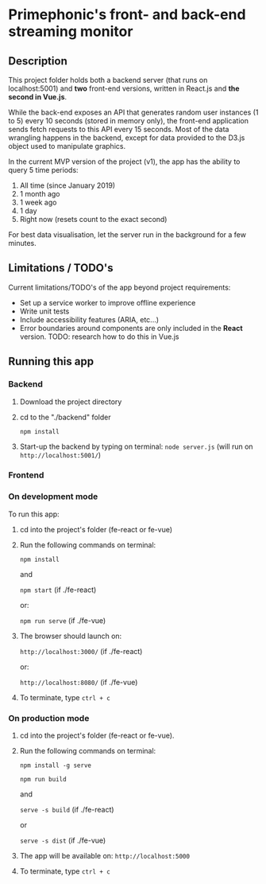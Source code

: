 # Primephonic's front- and back-end streaming monitor

## Description

This project folder holds both a backend server (that runs on localhost:5001) and **two** front-end versions,
written in React.js and **the second in Vue.js**.

While the back-end exposes an API that generates random user instances (1 to 5) every 10 seconds (stored in memory only),
the front-end application sends fetch requests to this API every 15 seconds. Most of the data wrangling happens in the backend,
except for data provided to the D3.js object used to manipulate graphics.

In the current MVP version of the project (v1), the app has the ability to query 5 time periods:

 1. All time (since January 2019)
 2. 1 month ago
 3. 1 week ago
 4. 1 day
 5. Right now (resets count to the exact second)

For best data visualisation, let the server run in the background for a few minutes.

## Limitations / TODO's

Current limitations/TODO's of the app beyond project requirements:

- Set up a service worker to improve offline experience
- Write unit tests
- Include accessibility features (ARIA, etc...)
- Error boundaries around components are only included in the **React** version. TODO: research how to do this in Vue.js 

## Running this app

### Backend

1. Download the project directory
2. cd to the "./backend" folder

    `npm install`

3. Start-up the backend by typing on terminal: `node server.js` (will run on `http://localhost:5001/`)

### Frontend

### On development mode

To run this app:

1. cd into the project's folder (fe-react or fe-vue)
2. Run the following commands on terminal:

    `npm install`

    and

    `npm start` (if ./fe-react)

    or:

    `npm run serve` (if ./fe-vue)

4. The browser should launch on:

    `http://localhost:3000/` (if ./fe-react)

    or:

    `http://localhost:8080/` (if ./fe-vue)

5. To terminate, type `ctrl + c`


### On production mode

1. cd into the project's folder (fe-react or fe-vue).
2. Run the following commands on terminal:

    `npm install -g serve`

    `npm run build`

    and

    `serve -s build` (if ./fe-react)

    or

    `serve -s dist` (if ./fe-vue)

3. The app will be available on: `http://localhost:5000 `

4. To terminate, type `ctrl + c`
